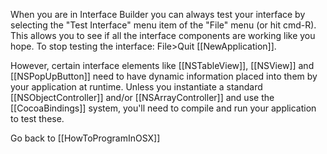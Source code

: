 

When you are in Interface Builder you can always test your interface by selecting the "Test Interface" menu item of the "File" menu (or hit cmd-R).  This allows you to see if all the interface components are working like you hope.
To stop testing the interface: File>Quit [[NewApplication]].

However, certain interface elements like [[NSTableView]], [[NSView]] and [[NSPopUpButton]] need to have dynamic information placed into them by your application at runtime. Unless you instantiate a standard [[NSObjectController]] and/or [[NSArrayController]] and use the [[CocoaBindings]] system, you'll need to compile and run your application to test these.

Go back to [[HowToProgramInOSX]]